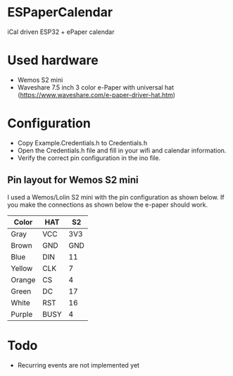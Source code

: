 # ESPaperCalendar
 iCal driven ESP32 + ePaper calendar

# Used hardware
- Wemos S2 mini
- Waveshare 7.5 inch 3 color e-Paper with universal hat (https://www.waveshare.com/e-paper-driver-hat.htm)
# Configuration
- Copy Example.Credentials.h to Credentials.h
- Open the Credentials.h file and fill in your wifi and calendar information.
- Verify the correct pin configuration in the ino file.

## Pin layout for Wemos S2 mini
I used a Wemos/Lolin S2 mini with the pin configuration as shown below. If you make the connections as shown below the e-paper should work.

|Color|HAT|S2|
|-|-|-|
|Gray|VCC|3V3|
|Brown|GND|GND|
|Blue|DIN|11|
|Yellow|CLK|7|
|Orange|CS|4|
|Green|DC|17|
|White|RST|16|
|Purple|BUSY|4|


# Todo
- Recurring events are not implemented yet